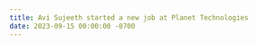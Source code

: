 ```yaml
---
title: Avi Sujeeth started a new job at Planet Technologies
date: 2023-09-15 00:00:00 -0700
---
```

